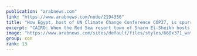```yaml
---
publication: "arabnews.com"
link: "https://www.arabnews.com/node/2194356"
title: "How Egypt, host of UN Climate Change Conference COP27, is spurring a domestic ‘green economy’"
excerpt: "CAIRO: When the Red Sea resort town of Sharm El-Sheikh hosts the COP27 UN Climate Change Conference between Nov. 6 and Nov. 18, the Egyption government will use the occasion to promote its National In"
image: "https://www.arabnews.com/sites/default/files/styles/660x371_watermarksaudi/public/main-image/2022/11/06/3526906-1412808358.jpg?itok=LwD3o___"
group: con
rank: 13
---
```

